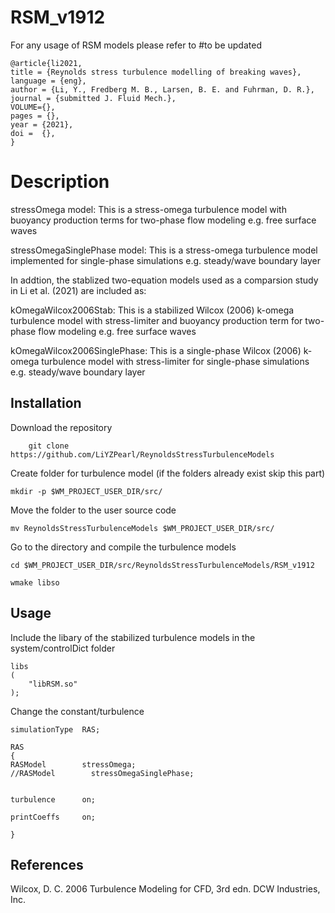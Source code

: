 # RSM_v1912

For any usage of RSM models please refer to  #to be updated 

	@article{li2021,
	title = {Reynolds stress turbulence modelling of breaking waves},
  	language = {eng},
  	author = {Li, Y., Fredberg M. B., Larsen, B. E. and Fuhrman, D. R.},
	journal = {submitted J. Fluid Mech.},
	VOLUME={},
  	pages = {},
  	year = {2021},
	doi =  {},
	} 

# Description
stressOmega model: 
This is a stress-omega turbulence model with buoyancy production terms for two-phase flow modeling e.g. free surface waves

stressOmegaSinglePhase model:
This is a stress-omega turbulence model implemented for single-phase simulations e.g. steady/wave boundary layer


In addtion, the stablized two-equation models used as a comparsion study in Li et al. (2021) are included as:

kOmegaWilcox2006Stab:
This is a stabilized Wilcox (2006) k-omega turbulence model with stress-limiter and buoyancy production term for two-phase flow modeling e.g. free surface waves

kOmegaWilcox2006SinglePhase:
This is a single-phase Wilcox (2006) k-omega turbulence model with stress-limiter for single-phase simulations e.g. steady/wave boundary layer


## Installation

Download the repository
      
        git clone https://github.com/LiYZPearl/ReynoldsStressTurbulenceModels 

Create folder for turbulence model (if the folders already exist skip this part)

	mkdir -p $WM_PROJECT_USER_DIR/src/

Move the folder to the user source code

	mv ReynoldsStressTurbulenceModels $WM_PROJECT_USER_DIR/src/
	
Go to the directory and compile the turbulence models

	cd $WM_PROJECT_USER_DIR/src/ReynoldsStressTurbulenceModels/RSM_v1912
	
	wmake libso	
	
	
## Usage
Include the libary of the stabilized turbulence models in the system/controlDict folder

	libs
	(
    	"libRSM.so"
	);

Change the constant/turbulence


	simulationType  RAS;

	RAS
	{
	RASModel        stressOmega;
	//RASModel        stressOmegaSinglePhase;
	

	turbulence      on;

	printCoeffs     on;

	}


## References
Wilcox, D. C. 2006 Turbulence Modeling for CFD, 3rd edn. DCW Industries, Inc.


	
